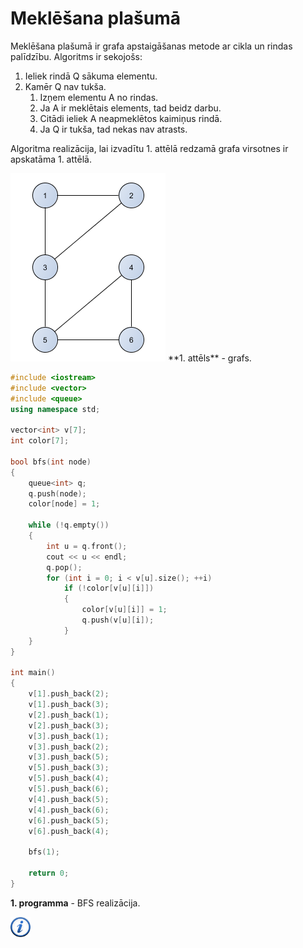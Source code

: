 # Meklēšana plašumā

Meklēšana plašumā ir grafa apstaigāšanas metode ar cikla un rindas palīdzību. Algoritms ir sekojošs:

1. Ieliek rindā Q sākuma elementu.
1. Kamēr Q nav tukša.
    1. Izņem elementu A no rindas.
    1. Ja A ir meklētais elements, tad beidz darbu.
    1. Citādi ieliek A neapmeklētos kaimiņus rindā.
    1. Ja Q ir tukša, tad nekas nav atrasts.

Algoritma realizācija, lai izvadītu 1. attēlā redzamā grafa virsotnes ir apskatāma 1. attēlā.


<img alt="Grafs" src="/media/theory/dfs_graph.png" />
**1. attēls** - grafs.

```cpp
#include <iostream>
#include <vector>
#include <queue>
using namespace std;

vector<int> v[7];
int color[7];

bool bfs(int node)
{
    queue<int> q;
    q.push(node);
    color[node] = 1;

    while (!q.empty())
    {
        int u = q.front();
        cout << u << endl;
        q.pop();
        for (int i = 0; i < v[u].size(); ++i)
            if (!color[v[u][i]])
            {
                color[v[u][i]] = 1;
                q.push(v[u][i]);
            }
    }
}

int main()
{
    v[1].push_back(2);
    v[1].push_back(3);
    v[2].push_back(1);
    v[2].push_back(3);
    v[3].push_back(1);
    v[3].push_back(2);
    v[3].push_back(5);
    v[5].push_back(3);
    v[5].push_back(4);
    v[5].push_back(6);
    v[4].push_back(5);
    v[4].push_back(6);
    v[6].push_back(5);
    v[6].push_back(4);

    bfs(1);

    return 0;
}
```

**1. programma** - BFS realizācija.



<a href="http://en.wikipedia.org/wiki/Breadth-first_search" target="_blank">![Vairāk informācija](/media/theory/information.png)</a>